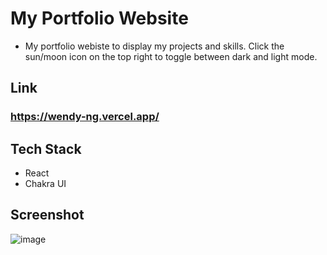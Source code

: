 # My Portfolio Website

- My portfolio webiste to display my projects and skills. Click the sun/moon icon on the top right to toggle between dark and light mode.

## Link
### https://wendy-ng.vercel.app/

## Tech Stack

- React
- Chakra UI

## Screenshot
![image](https://user-images.githubusercontent.com/71687298/190548542-9d68ccc2-69b0-442f-b206-aa4f5d872374.png)
